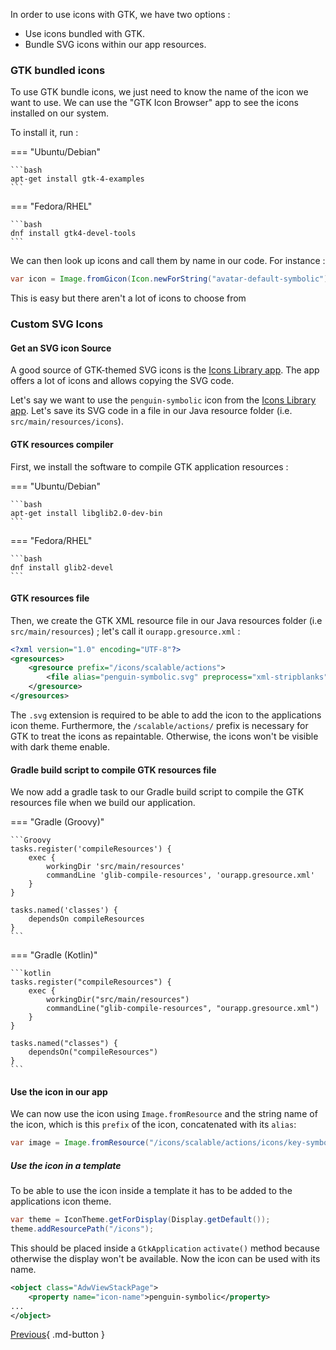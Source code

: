 In order to use icons with GTK, we have two options : 

- Use icons bundled with GTK.
- Bundle SVG icons within our app resources.

### GTK bundled icons

To use GTK bundle icons, we just need to know the name of the icon we want to use. We can use the "GTK Icon Browser" app to see the icons installed on our system.

To install it, run :

=== "Ubuntu/Debian"

    ```bash
    apt-get install gtk-4-examples
    ```

=== "Fedora/RHEL"

    ```bash
    dnf install gtk4-devel-tools
    ```


We can then look up icons and call them by name in our code. For instance :

```Java
var icon = Image.fromGicon(Icon.newForString("avatar-default-symbolic"));
```

This is easy but there aren't a lot of icons to choose from

### Custom SVG Icons

#### Get an SVG icon Source

A good source of GTK-themed SVG icons is the [Icons Library app](https://flathub.org/apps/org.gnome.design.IconLibrary). The app offers a lot of icons and allows copying the SVG code.

Let's say we want to use the `penguin-symbolic` icon from the [Icons Library app](https://flathub.org/apps/org.gnome.design.IconLibrary). Let's save its SVG code in a file in our Java resource folder (i.e. `src/main/resources/icons`).

#### GTK resources compiler

First, we install the software to compile GTK application resources : 

=== "Ubuntu/Debian"

    ```bash
    apt-get install libglib2.0-dev-bin
    ```

=== "Fedora/RHEL"

    ```bash
    dnf install glib2-devel
    ```

#### GTK resources file

Then, we create the GTK XML resource file in our Java resources folder (i.e `src/main/resources`) ; let's call it `ourapp.gresource.xml` :

```xml
<?xml version="1.0" encoding="UTF-8"?>
<gresources>
    <gresource prefix="/icons/scalable/actions">
        <file alias="penguin-symbolic.svg" preprocess="xml-stripblanks">icons/penguin-symbolic.svg</file>
    </gresource>
</gresources>
```

The `.svg` extension is required to be able to add the icon to the applications icon theme.
Furthermore, the `/scalable/actions/` prefix is necessary for GTK to treat the icons as repaintable.
Otherwise, the icons won't be visible with dark theme enable.

#### Gradle build script to compile GTK resources file

We now add a gradle task to our Gradle build script to compile the GTK resources file when we build our application.

=== "Gradle (Groovy)"

    ```Groovy
    tasks.register('compileResources') {
        exec {
            workingDir 'src/main/resources'
            commandLine 'glib-compile-resources', 'ourapp.gresource.xml'
        }
    }
    
    tasks.named('classes') {
        dependsOn compileResources
    }
    ```

=== "Gradle (Kotlin)"

    ```kotlin
    tasks.register("compileResources") {
        exec {
            workingDir("src/main/resources")
            commandLine("glib-compile-resources", "ourapp.gresource.xml")
        }
    }
    
    tasks.named("classes") {
        dependsOn("compileResources")
    }
    ```

#### Use the icon in our app

We can now use the icon using `Image.fromResource` and the string name of the icon, which is this `prefix` of the icon, concatenated with its `alias`:

```Java
var image = Image.fromResource("/icons/scalable/actions/icons/key-symbolic.svg");
```

##### Use the icon in a template

To be able to use the icon inside a template
it has to be added to the applications icon theme.

```java
var theme = IconTheme.getForDisplay(Display.getDefault());
theme.addResourcePath("/icons");
```

This should be placed inside a `GtkApplication` `activate()` method because otherwise the display won't be available.
Now the icon can be used with its name.

```xml
<object class="AdwViewStackPage">
    <property name="icon-name">penguin-symbolic</property>
...
</object>
```

[Previous](getting_started_13.md){ .md-button }